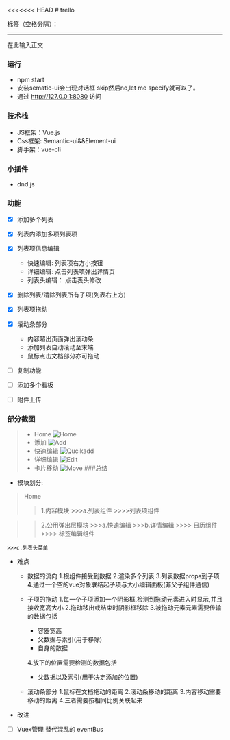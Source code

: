 ﻿<<<<<<< HEAD
﻿# trello

标签（空格分隔）： 

---

在此输入正文

### 运行
- npm start
- 安装sematic-ui会出现对话框 skip然后no,let me specify就可以了。
- 通过 http://127.0.0.1:8080 访问

### 技术栈
- JS框架：Vue.js
- Css框架: Semantic-ui&&Element-ui
- 脚手架：vue-cli

### 小插件
- dnd.js

### 功能
- [x] 添加多个列表
- [x] 列表内添加多项列表项
- [x] 列表项信息编辑
    - 快速编辑: 列表项右方小按钮
    - 详细编辑: 点击列表项弹出详情页
    - 列表头编辑： 点击表头修改
    
- [x] 删除列表/清除列表所有子项(列表右上方)
- [x] 列表项拖动
- [x] 滚动条部分
    - 内容超出页面弹出滚动条
    - 添加列表自动滚动至末端
    - 鼠标点击文档部分亦可拖动
- [ ] 复制功能
- [ ] 添加多个看板
- [ ] 附件上传

### 部分截图

> - Home
![Home][1]
> - 添加
![Add][2]
> - 快速编辑
![Qucikadd][3]
> - 详细编辑
![Edit][4]
> - 卡片移动
![Move][5]
###总结
- 模块划分:
> Home
 >>1.内容模块
    >>>a.列表组件
        >>>>列表项组件

 >>2.公用弹出层模块
    >>>a.快速编辑
    >>>b.详情编辑
        >>>> 日历组件
        >>>> 标签编辑组件
        
    >>>c.列表头菜单
    
    
- 难点
    - 数据的流向
      1.根组件接受到数据
      2.渲染多个列表
      3.列表数据props到子项
      4.通过一个空的vue对象联结起子项与大小编辑面板(非父子组件通信)
   
    - 子项的拖动
      1.每一个子项添加一个阴影框,检测到拖动元素进入时显示,并且接收宽高大小
      2.拖动移出或结束时阴影框移除
      3.被拖动元素元素需要传输的数据包括
        - 容器宽高
        - 父数据与索引(用于移除)
        - 自身的数据
        
      4.放下的位置需要检测的数据包括
        - 父数据以及索引(用于决定添加的位置)
    - 滚动条部分
      1.鼠标在文档拖动的距离
      2.滚动条移动的距离
      3.内容移动需要移动的距离
      4.三者需要按相同比例关联起来

- 改进

 - [ ] Vuex管理 替代混乱的 eventBus


  [1]: https://helloforrestworld.github.io/trello/screen_shot/home.png
  [2]: https://helloforrestworld.github.io/trello/screen_shot/add.gif
  [3]: https://helloforrestworld.github.io/trello/screen_shot/quickedit.gif
  [4]: https://helloforrestworld.github.io/trello/screen_shot/edit.gif
  [5]: https://helloforrestworld.github.io/trello/screen_shot/move.gif